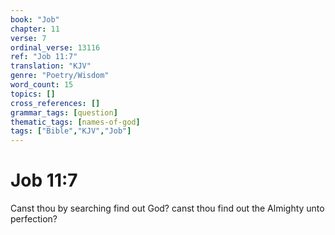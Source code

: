 ```yaml
---
book: "Job"
chapter: 11
verse: 7
ordinal_verse: 13116
ref: "Job 11:7"
translation: "KJV"
genre: "Poetry/Wisdom"
word_count: 15
topics: []
cross_references: []
grammar_tags: [question]
thematic_tags: [names-of-god]
tags: ["Bible","KJV","Job"]
---
```


# Job 11:7

Canst thou by searching find out God? canst thou find out the Almighty unto perfection?
